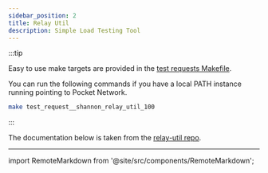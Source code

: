 ```yaml
---
sidebar_position: 2
title: Relay Util
description: Simple Load Testing Tool
---
```


:::tip

Easy to use make targets are provided in the [test requests Makefile](https://github.com/buildwithgrove/path/blob/main/makefiles/test_requests.mk).

You can run the following commands if you have a local PATH instance running pointing to Pocket Network.

```bash
make test_request__shannon_relay_util_100
```

:::

The documentation below is taken from the [relay-util repo](https://github.com/commoddity/relay-util).

---

import RemoteMarkdown from '@site/src/components/RemoteMarkdown';

<RemoteMarkdown src="https://raw.githubusercontent.com/commoddity/relay-util/refs/heads/main/README.md" />
